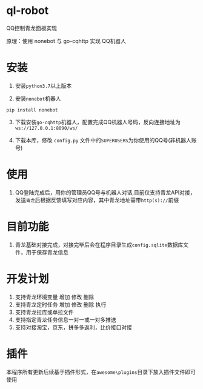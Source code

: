 # ql-robot
QQ控制青龙面板实现

原理：使用 nonebot 与 go-cqhttp 实现 QQ机器人

# 安装
1. 安装```python3.7```以上版本

2. 安装```nonebot```机器人
```
pip install nonebot
```
3. 下载安装```go-cqhttp```机器人，配置完成QQ机器人号码，反向连接地址为```ws://127.0.0.1:8090/ws/```

4. 下载本库，修改 ```config.py``` 文件中的```SUPERUSERS```为你使用的QQ号(非机器人账号)

# 使用
1. QQ登陆完成后，用你的管理员QQ号与机器人对话,目前仅支持青龙API对接，发送```青龙```后根据反馈填写对应内容，其中青龙地址需带```http(s)://```前缀

# 目前功能
1. 青龙基础对接完成，对接完毕后会在程序目录生成```config.sqlite```数据库文件，用于保存青龙信息

# 开发计划
1. 支持青龙环境变量 增加 修改 删除
2. 支持青龙定时任务 增加 修改 删除 执行
3. 支持青龙拉库或单拉文件
4. 支持指定青龙任务信息一对一或一对多推送
5. 支持对接淘宝，京东，拼多多返利，比价接口对接

# 插件
本程序所有更新后续基于插件形式，在```awesome\plugins```目录下放入插件文件即可使用
